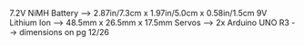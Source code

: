 7.2V NiMH Battery --> 2.87in/7.3cm x 1.97in/5.0cm x 0.58in/1.5cm
9V Lithium Ion --> 48.5mm x 26.5mm x 17.5mm
Servos --> 2x
Arduino UNO R3 --> dimensions on pg 12/26
